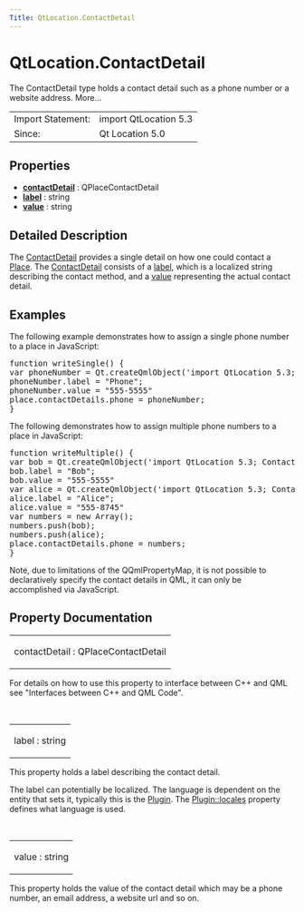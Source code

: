```yaml
---
Title: QtLocation.ContactDetail
---
```


# QtLocation.ContactDetail

<span class="subtitle"></span>
<!-- $$$ContactDetail-brief -->
<p>The ContactDetail type holds a contact detail such as a phone number or a website address. More...</p>
<!-- @@@ContactDetail -->
<table class="alignedsummary">
<tr><td class="memItemLeft rightAlign topAlign"> Import Statement:</td><td class="memItemRight bottomAlign"> import QtLocation 5.3</td></tr><tr><td class="memItemLeft rightAlign topAlign"> Since:</td><td class="memItemRight bottomAlign">  Qt Location 5.0</td></tr></table><ul>
</ul>
<h2 id="properties">Properties</h2>
<ul>
<li class="fn"><b><b><a href="..//QtLocation.ContactDetail.md#contactDetail-prop">contactDetail</a></b></b> : QPlaceContactDetail</li>
<li class="fn"><b><b><a href="..//QtLocation.ContactDetail.md#label-prop">label</a></b></b> : string</li>
<li class="fn"><b><b><a href="..//QtLocation.ContactDetail.md#value-prop">value</a></b></b> : string</li>
</ul>
<!-- $$$ContactDetail-description -->
<h2 id="details">Detailed Description</h2>
</p>
<p>The <a href="..//QtLocation.ContactDetail.md">ContactDetail</a> provides a single detail on how one could contact a <a href="..//QtLocation.location-cpp-qml.md#place">Place</a>. The <a href="..//QtLocation.ContactDetail.md">ContactDetail</a> consists of a <a href="..//QtLocation.ContactDetail.md#label-prop">label</a>, which is a localized string describing the contact method, and a <a href="..//QtLocation.ContactDetail.md#value-prop">value</a> representing the actual contact detail.</p>
<h2 id="examples">Examples</h2>
<p>The following example demonstrates how to assign a single phone number to a place in JavaScript:</p>
<pre class="qml"><span class="keyword">function</span> <span class="name">writeSingle</span>() {
var <span class="name">phoneNumber</span> = <span class="name">Qt</span>.<span class="name">createQmlObject</span>(<span class="string">'import QtLocation 5.3; ContactDetail {}'</span>, <span class="name">place</span>);
<span class="name">phoneNumber</span>.<span class="name">label</span> <span class="operator">=</span> <span class="string">&quot;Phone&quot;</span>;
<span class="name">phoneNumber</span>.<span class="name">value</span> <span class="operator">=</span> <span class="string">&quot;555-5555&quot;</span>
<span class="name">place</span>.<span class="name">contactDetails</span>.<span class="name">phone</span> <span class="operator">=</span> <span class="name">phoneNumber</span>;
}</pre>
<p>The following demonstrates how to assign multiple phone numbers to a place in JavaScript:</p>
<pre class="qml"><span class="keyword">function</span> <span class="name">writeMultiple</span>() {
var <span class="name">bob</span> = <span class="name">Qt</span>.<span class="name">createQmlObject</span>(<span class="string">'import QtLocation 5.3; ContactDetail {}'</span>, <span class="name">place</span>);
<span class="name">bob</span>.<span class="name">label</span> <span class="operator">=</span> <span class="string">&quot;Bob&quot;</span>;
<span class="name">bob</span>.<span class="name">value</span> <span class="operator">=</span> <span class="string">&quot;555-5555&quot;</span>
var <span class="name">alice</span> = <span class="name">Qt</span>.<span class="name">createQmlObject</span>(<span class="string">'import QtLocation 5.3; ContactDetail {}'</span>, <span class="name">place</span>);
<span class="name">alice</span>.<span class="name">label</span> <span class="operator">=</span> <span class="string">&quot;Alice&quot;</span>;
<span class="name">alice</span>.<span class="name">value</span> <span class="operator">=</span> <span class="string">&quot;555-8745&quot;</span>
var <span class="name">numbers</span> = new <span class="name">Array</span>();
<span class="name">numbers</span>.<span class="name">push</span>(<span class="name">bob</span>);
<span class="name">numbers</span>.<span class="name">push</span>(<span class="name">alice</span>);
<span class="name">place</span>.<span class="name">contactDetails</span>.<span class="name">phone</span> <span class="operator">=</span> <span class="name">numbers</span>;
}</pre>
<p>Note, due to limitations of the QQmlPropertyMap, it is not possible to declaratively specify the contact details in QML, it can only be accomplished via JavaScript.</p>
<!-- @@@ContactDetail -->
<h2>Property Documentation</h2>
<!-- $$$contactDetail -->
<table class="qmlname"><tr valign="top" id="contactDetail-prop"><td class="tblQmlPropNode"><p><span class="name">contactDetail</span> : <span class="type">QPlaceContactDetail</span></p></td></tr></table><p>For details on how to use this property to interface between C++ and QML see &quot;Interfaces between C++ and QML Code&quot;.</p>
<!-- @@@contactDetail -->
<br/>
<!-- $$$label -->
<table class="qmlname"><tr valign="top" id="label-prop"><td class="tblQmlPropNode"><p><span class="name">label</span> : <span class="type">string</span></p></td></tr></table><p>This property holds a label describing the contact detail.</p>
<p>The label can potentially be localized. The language is dependent on the entity that sets it, typically this is the <a href="..//QtLocation.location-places-qml.md#plugin">Plugin</a>. The <a href="..//QtLocation.Plugin.md#locales-prop">Plugin::locales</a> property defines what language is used.</p>
<!-- @@@label -->
<br/>
<!-- $$$value -->
<table class="qmlname"><tr valign="top" id="value-prop"><td class="tblQmlPropNode"><p><span class="name">value</span> : <span class="type">string</span></p></td></tr></table><p>This property holds the value of the contact detail which may be a phone number, an email address, a website url and so on.</p>
<!-- @@@value -->
<br/>
